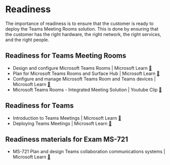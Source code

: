# Readiness

The importance of readiness is to ensure that the customer is ready to deploy the Teams Meeting Rooms solution. This is done by ensuring that the customer has the right hardware, the right network, the right services, and the right people.

## Readiness for Teams Meeting Rooms

- Design and configure Microsoft Teams Rooms | Microsoft Learn [🔗](https://learn.microsoft.com/en-us/training/paths/m365-teams-rooms/)
- Plan for Microsoft Teams Rooms and Surface Hub | Microsoft Learn [🔗](https://learn.microsoft.com/en-us/training/modules/plan-microsoft-teams-rooms-surface-hub/)
- Configure and manage Microsoft Teams Room and Teams devices | Microsoft Learn [🔗](https://learn.microsoft.com/en-us/training/modules/configure-manage-microsoft-teams-devices/)
- Microsoft Teams Rooms - Integrated Meeting Solution | Youtube Clip [🔗](https://www.youtube.com/watch?v=z4N-Z6mT09Q)

## Readiness for Teams

- Introduction to Teams Meetings | Microsoft Learn [🔗](https://learn.microsoft.com/en-us/training/modules/teams-meetings-introduction/)
- Deploying Teams Meetings | Microsoft Learn [🔗](https://learn.microsoft.com/en-us/training/paths/m365-teams-setup-meetings/)

## Readiness materials for Exam MS-721

- MS-721 Plan and design Teams collaboration communications systems | Microsoft Learn [🔗](https://learn.microsoft.com/en-us/training/paths/plan-configure-teams-voice/)

